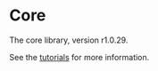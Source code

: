 # Core

The core library, version r1.0.29.

See the [tutorials](tutorials/index.md) for more information.

